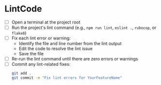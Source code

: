 # LintCode

- [ ] Open a terminal at the project root
- [ ] Run the project's lint command (e.g., `npm run lint`, `eslint .`, `rubocop`, or `flake8`)
- [ ] Fix each lint error or warning:
  - Identify the file and line number from the lint output
  - Edit the code to resolve the lint issue
  - Save the file
- [ ] Re-run the lint command until there are zero errors or warnings
- [ ] Commit any lint-related fixes:  
  ```bash
  git add .
  git commit -m "Fix lint errors for YourFeatureName"
  ```